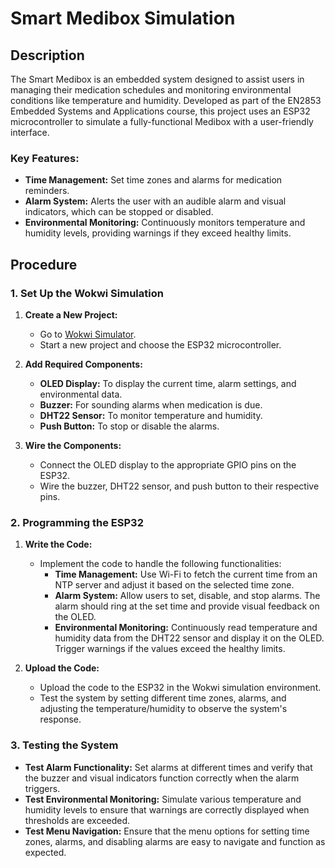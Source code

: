 # Smart Medibox Simulation

## Description

The Smart Medibox is an embedded system designed to assist users in managing their medication schedules and monitoring environmental conditions like temperature and humidity. Developed as part of the EN2853 Embedded Systems and Applications course, this project uses an ESP32 microcontroller to simulate a fully-functional Medibox with a user-friendly interface.

### Key Features:
- **Time Management:** Set time zones and alarms for medication reminders.
- **Alarm System:** Alerts the user with an audible alarm and visual indicators, which can be stopped or disabled.
- **Environmental Monitoring:** Continuously monitors temperature and humidity levels, providing warnings if they exceed healthy limits.

## Procedure

### 1. Set Up the Wokwi Simulation

1. **Create a New Project:**
   - Go to [Wokwi Simulator](https://wokwi.com/).
   - Start a new project and choose the ESP32 microcontroller.

2. **Add Required Components:**
   - **OLED Display:** To display the current time, alarm settings, and environmental data.
   - **Buzzer:** For sounding alarms when medication is due.
   - **DHT22 Sensor:** To monitor temperature and humidity.
   - **Push Button:** To stop or disable the alarms.

3. **Wire the Components:**
   - Connect the OLED display to the appropriate GPIO pins on the ESP32.
   - Wire the buzzer, DHT22 sensor, and push button to their respective pins.

### 2. Programming the ESP32

1. **Write the Code:**
   - Implement the code to handle the following functionalities:
     - **Time Management:** Use Wi-Fi to fetch the current time from an NTP server and adjust it based on the selected time zone.
     - **Alarm System:** Allow users to set, disable, and stop alarms. The alarm should ring at the set time and provide visual feedback on the OLED.
     - **Environmental Monitoring:** Continuously read temperature and humidity data from the DHT22 sensor and display it on the OLED. Trigger warnings if the values exceed the healthy limits.

2. **Upload the Code:**
   - Upload the code to the ESP32 in the Wokwi simulation environment.
   - Test the system by setting different time zones, alarms, and adjusting the temperature/humidity to observe the system's response.

### 3. Testing the System

- **Test Alarm Functionality:** Set alarms at different times and verify that the buzzer and visual indicators function correctly when the alarm triggers.
- **Test Environmental Monitoring:** Simulate various temperature and humidity levels to ensure that warnings are correctly displayed when thresholds are exceeded.
- **Test Menu Navigation:** Ensure that the menu options for setting time zones, alarms, and disabling alarms are easy to navigate and function as expected.



